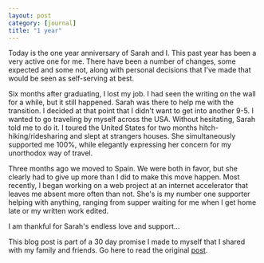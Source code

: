 ```yaml
---
layout: post
category: [journal]
title: "1 year"
---
```


Today is the one year anniversary of Sarah and I. This past year has been a very active one for me. There have been a number of changes, some expected and some not, along with personal decisions that I've made that would be seen as self-serving at best. 

Six months after graduating, I lost my job. I had seen the writing on the wall for a while, but it still happened. Sarah was there to help me with the transition. I decided at that point that I didn't want to get into another 9-5. I wanted to go traveling by myself across the USA. Without hesitating, Sarah told me to do it. I toured the United States for two months hitch-hiking/ridesharing and slept at strangers houses. She simultaneously supported me 100%, while elegantly expressing her concern for my unorthodox way of travel.  

Three months ago we moved to Spain. We were both in favor, but she clearly had to give up more than I did to make this move happen. Most recently, I began working on a web project at an internet accelerator that leaves me absent more often than not. She's is my number one supporter helping with anything, ranging from supper waiting for me when I get home late or my written work edited. 

I am thankful for Sarah's endless love and support... 

This blog post is part of a 30 day promise I made to myself that I shared with my family and friends. Go here to read the original <a href="/journal/2011/11/03/art-of-accountability.html">post</a>. 
